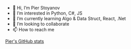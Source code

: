 - 👋 Hi, I’m Pier Stoyanov
- 👀 I’m interested in Python, C#, JS
- 🌱 I’m currently learning Algo & Data Struct, React, .Net
- 💞️ I’m looking to collaborate
- 📫 How to reach me 

[Pier's GitHub stats](https://github-readme-stats.vercel.app/api?username=pierstoyanov&theme=cobalt2&show_icons=true)

<!---
pierstoyanov/pierstoyanov is a ✨ special ✨ repository because its `README.md` (this file) appears on your GitHub profile.
You can click the Preview link to take a look at your changes.
--->
